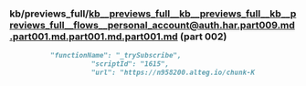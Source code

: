 ### kb/previews_full/kb__previews_full__kb__previews_full__kb__previews_full__flows__personal_account@auth.har.part009.md.part001.md.part001.md.part001.md (part 002)

```md
          "functionName": "_trySubscribe",
                    "scriptId": "1615",
                    "url": "https://n958200.alteg.io/chunk-K
```

```
